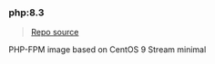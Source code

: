 ### php:8.3
> [Repo source](https://github.com/krestomatio/container_builder/tree/master/php/php83-fpm)

PHP-FPM image based on CentOS 9 Stream minimal
